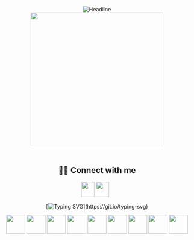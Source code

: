 <div align=center>
  <img src="https://readme-typing-svg.herokuapp.com?color=%2332C9E1&size=32&center=true&vCenter=true&width=600&height=50&lines=Computer+Science" alt="Headline"/>
</div>
<div align="center">
 <img width="352" src="https://github-readme-stats.vercel.app/api/top-langs/?username=isrreal&layout=compact&theme=cobalt"></img>

  ##  <br /> 🙋‍♂️ Connect with me 
<div> 
  <a href = "mailto:souzaferreira437@gmail.com"><img src="https://cdn.icon-icons.com/icons2/2631/PNG/96/gmail_new_logo_icon_159149.png" target="_blank" width="35" height="40"></a>
  <a href="https://www.linkedin.com/in/israel-souza-84b8102b0?utm_source=share&utm_campaign=share_via&utm_content=profile&utm_medium=android_app" target="_blank"><img src="https://cdn.icon-icons.com/icons2/99/PNG/96/linkedin_socialnetwork_17441.png" target="_blank" width="35" height="40"></a>⠀

[![Typing SVG](https://readme-typing-svg.herokuapp.com/?color=fffffff&size=30&center=true&vCenter=true&width=1000&height=50&lines=Technologies;)](https://git.io/typing-svg)

<div style="display: inline_block">
 <img width="50" align="center" src="https://cdn.jsdelivr.net/gh/devicons/devicon/icons/cplusplus/cplusplus-original.svg" />
 <img width="50" align="center" src="https://cdn.jsdelivr.net/gh/devicons/devicon/icons/c/c-original.svg" />        
 <img width="50" align="center" src="https://cdn.jsdelivr.net/gh/devicons/devicon/icons/python/python-original.svg" />  
 <img width="50" align="center" src="https://cdn.jsdelivr.net/gh/devicons/devicon@latest/icons/jupyter/jupyter-original-wordmark.svg" />
 <img width="50" align="center" src="https://cdn.jsdelivr.net/gh/devicons/devicon/icons/postgresql/postgresql-original.svg" />  
 <img width="50" align="center" src="https://cdn.jsdelivr.net/gh/devicons/devicon/icons/git/git-original.svg" />
 <img width="50" align="center" src="https://cdn.jsdelivr.net/gh/devicons/devicon/icons/debian/debian-original.svg" />
 <img width="50" align="center" src="https://cdn.jsdelivr.net/gh/devicons/devicon@latest/icons/centos/centos-original.svg" />
 <img width="50" align="center" src="https://cdn.jsdelivr.net/gh/devicons/devicon@latest/icons/bash/bash-original.svg" />
 
</div>
